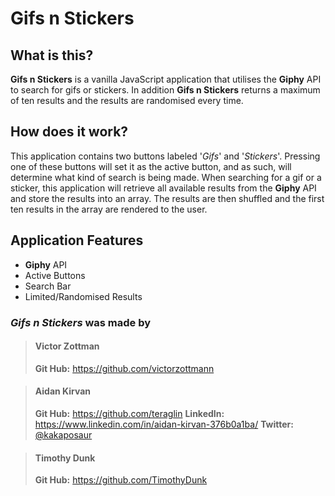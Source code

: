 # Gifs n Stickers

## What is this?
**Gifs n Stickers** is a vanilla JavaScript application that utilises the **Giphy** API to search for gifs or stickers.
In addition **Gifs n Stickers** returns a maximum of ten results and the results are randomised every time.

## How does it work?
This application contains two buttons labeled '*Gifs*' and '*Stickers*'. Pressing one of these buttons will set it as the active button, and as such, will determine what kind of search is being made.
When searching for a gif or a sticker, this application will retrieve all available results from the **Giphy** API and store the results into an array. The results are then shuffled and the first ten results in the array are rendered to the user.

## Application Features

- **Giphy** API
- Active Buttons
- Search Bar
- Limited/Randomised Results

### *Gifs n Stickers* was made by

> #### **Victor Zottman**
> **Git Hub:** https://github.com/victorzottmann

> #### **Aidan Kirvan**
> **Git Hub:** https://github.com/teraglin
> **LinkedIn:** https://www.linkedin.com/in/aidan-kirvan-376b0a1ba/
> **Twitter:** [@kakaposaur](https://twitter.com/kakaposaur)

> #### **Timothy Dunk**
> **Git Hub:** https://github.com/TimothyDunk
